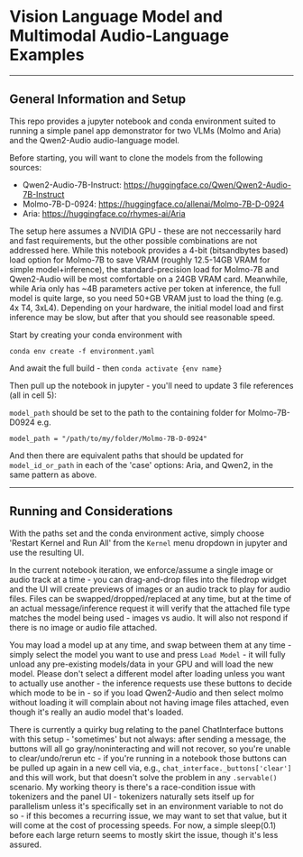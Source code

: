 # Vision Language Model and Multimodal Audio-Language Examples
--------------
## General Information and Setup
This repo provides a jupyter notebook and conda environment suited to running a simple panel app demonstrator for two VLMs (Molmo and Aria) and the Qwen2-Audio audio-language model.

Before starting, you will want to clone the models from the following sources:

- Qwen2-Audio-7B-Instruct: https://huggingface.co/Qwen/Qwen2-Audio-7B-Instruct
- Molmo-7B-D-0924: https://huggingface.co/allenai/Molmo-7B-D-0924
- Aria: https://huggingface.co/rhymes-ai/Aria

The setup here assumes a NVIDIA GPU - these are not neccessarily hard and fast requirements, but the other possible combinations are not addressed here. While this notebook provides a 4-bit (bitsandbytes based) load option for Molmo-7B to save VRAM (roughly 12.5-14GB VRAM for simple model+inference), the standard-precision load for Molmo-7B and Qwen2-Audio will be most comfortable on a 24GB VRAM card. Meanwhile, while Aria only has ~4B parameters active per token at inference, the full model is quite large, so you need 50+GB VRAM just to load the thing (e.g. 4x T4, 3xL4). Depending on your hardware, the initial model load and first inference may be slow, but after that you should see reasonable speed.

Start by creating your conda environment with

`conda env create -f environment.yaml`

And await the full build - then `conda activate {env name}`

Then pull up the notebook in jupyter - you'll need to update 3 file references (all in cell 5):

`model_path` should be set to the path to the containing folder for Molmo-7B-D0924
e.g.

`model_path = "/path/to/my/folder/Molmo-7B-D-0924"`

And then there are equivalent paths that should be updated for `model_id_or_path` in each of the 'case' options: Aria, and Qwen2, in the same pattern as above.

------------

## Running and Considerations

With the paths set and the conda environment active, simply choose 'Restart Kernel and Run All' from the `Kernel` menu dropdown in jupyter and use the resulting UI.  

In the current notebook iteration, we enforce/assume a single image or audio track at a time - you can drag-and-drop files into the filedrop widget and the UI will create previews of images or an audio track to play for audio files. Files can be swapped/dropped/replaced at any time, but at the time of an actual message/inference request it will verify that the attached file type matches the model being used - images vs audio. It will also not respond if there is no image or audio file attached.

You may load a model up at any time, and swap between them at any time - simply select the model you want to use and press `Load Model` - it will fully unload any pre-existing models/data in your GPU and will load the new model.  Please don't select a different model after loading unless you want to actually use another - the inference requests use these buttons to decide which mode to be in - so if you load Qwen2-Audio and then select molmo without loading it will complain about not having image files attached, even though it's really an audio model that's loaded.

There is currently a quirky bug relating to the panel ChatInterface buttons with this setup - 'sometimes' but not always: after sending a message, the buttons will all go gray/noninteracting and will not recover, so you're unable to clear/undo/rerun etc - if you're running in a notebook those buttons can be pulled up again in a new cell via, e.g., `chat_interface._buttons['clear']` and this will work, but that doesn't solve the problem in any `.servable()` scenario. My working theory is there's a race-condition issue with tokenizers and the panel UI - tokenizers naturally sets itself up for parallelism unless it's specifically set in an environment variable to not do so - if this becomes a recurring issue, we may want to set that value, but it will come at the cost of processing speeds. For now, a simple sleep(0.1) before each large return seems to mostly skirt the issue, though it's less assured.